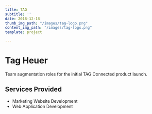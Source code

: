 ```yaml
---
title: TAG
subtitle: ''
date: 2018-12-18
thumb_img_path: "/images/tag-logo.png"
content_img_path: "/images/tag-logo.png"
template: project

---
```

# Tag Heuer

Team augmentation roles for the initial TAG Connected product launch.

## Services Provided

* Marketing Website Development
* Web Application Development